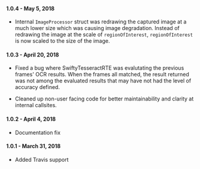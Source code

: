 #### 1.0.4 - May 5, 2018
* Internal `ImageProcessor` struct was redrawing the captured image at a much lower size which was causing image degradation. Instead of redrawing the image at the scale of `regionOfInterest`, `regionOfInterest` is now scaled to the size of the image.

#### 1.0.3 - April 20, 2018
* Fixed a bug where SwiftyTesseractRTE was evalutating the previous frames' OCR results. When the frames all matched, the result returned was not among the evaluated results that may have not had the level of accuracy defined.

* Cleaned up non-user facing code for better maintainability and clarity at internal callsites.

#### 1.0.2 - April 4, 2018
* Documentation fix

#### 1.0.1 - March 31, 2018
* Added Travis support